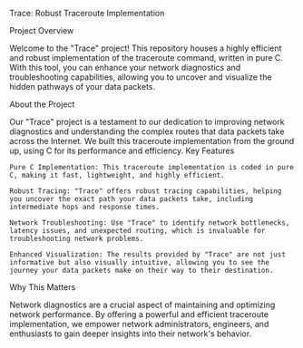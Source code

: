Trace: Robust Traceroute Implementation

Project Overview

Welcome to the "Trace" project! This repository houses a highly efficient and robust implementation of the traceroute command, written in pure C. 
With this tool, you can enhance your network diagnostics and troubleshooting capabilities, allowing you to uncover and visualize the hidden pathways of 
your data packets.

About the Project

Our "Trace" project is a testament to our dedication to improving network diagnostics and understanding the complex routes that data packets take across the Internet. We built this traceroute implementation from the ground up, using C for its performance and efficiency.
Key Features

    Pure C Implementation: This traceroute implementation is coded in pure C, making it fast, lightweight, and highly efficient.

    Robust Tracing: "Trace" offers robust tracing capabilities, helping you uncover the exact path your data packets take, including intermediate hops and response times.

    Network Troubleshooting: Use "Trace" to identify network bottlenecks, latency issues, and unexpected routing, which is invaluable for troubleshooting network problems.

    Enhanced Visualization: The results provided by "Trace" are not just informative but also visually intuitive, allowing you to see the journey your data packets make on their way to their destination.

Why This Matters

Network diagnostics are a crucial aspect of maintaining and optimizing network performance. 
By offering a powerful and efficient traceroute implementation, we empower network administrators, engineers, and enthusiasts to gain deeper insights 
into their network's behavior.
